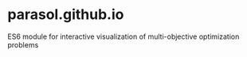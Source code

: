 # parasol.github.io
ES6 module for interactive visualization of multi-objective optimization problems
